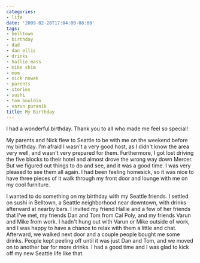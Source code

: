 ```yaml
---
categories:
- life
date: '2009-02-28T17:04:00-08:00'
tags:
- belltown
- birthday
- dad
- dan ellis
- drinks
- hallie mass
- mike shim
- mom
- nick nowak
- parents
- stories
- sushi
- tom bouldin
- varun puranik
title: My Birthday
---
```


I had a wonderful birthday. Thank you to all who made me feel so special!

My parents and Nick flew to Seattle to be with me on the weekend before my birthday. I'm afraid I wasn't a very good host, as I didn't know the area very well, and wasn't very prepared for them. Furthermore, I got lost driving the five blocks to their hotel and almost drove the wrong way down Mercer. But we figured out things to do and see, and it was a good time. I was very pleased to see them all again. I had been feeling homesick, so it was nice to have three pieces of it walk through my front door and lounge with me on my cool furniture.

I wanted to do something on my birthday with my Seattle friends. I settled on sushi in Belltown, a Seattle neighborhood near downtown, with drinks afterward at nearby bars. I invited my friend Hallie and a few of her friends that I've met, my friends Dan and Tom from Cal Poly, and my friends Varun and Mike from work. I hadn't hung out with Varun or Mike outside of work, and I was happy to have a chance to relax with them a little and chat. Afterward, we walked next door and a couple people bought me some drinks. People kept peeling off until it was just Dan and Tom, and we moved on to another bar for more drinks. I had a good time and I was glad to kick off my new Seattle life like that.
